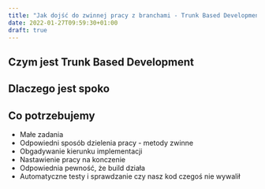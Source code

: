 ```yaml
---
title: "Jak dojść do zwinnej pracy z branchami - Trunk Based Development"
date: 2022-01-27T09:59:30+01:00
draft: true
---
```


## Czym jest Trunk Based Development

## Dlaczego jest spoko

## Co potrzebujemy

- Małe zadania
- Odpowiedni sposób dzielenia pracy - metody zwinne
- Obgadywanie kierunku implementacji
- Nastawienie pracy na konczenie
- Odpowiednia pewność, że build działa
- Automatyczne testy i sprawdzanie czy nasz kod czegoś nie wywalił

